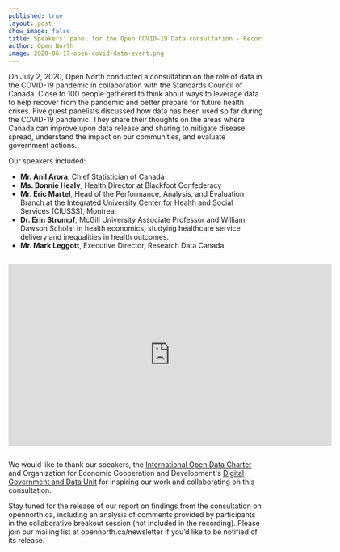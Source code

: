 ```yaml
---
published: true
layout: post
show_image: false
title: Speakers’ panel for the Open COVID-19 Data consultation - Recording available
author: Open North
image: 2020-06-17-open-covid-data-event.png
---
```

On July 2, 2020, Open North conducted a consultation on the role of data in the COVID-19 pandemic in collaboration with the Standards Council of Canada. Close to 100 people gathered to think about ways to leverage data to help recover from the pandemic and better prepare for future health crises. Five guest panelists discussed how data has been used so far during the COVID-19 pandemic. They share their thoughts on the areas where Canada can improve upon data release and sharing to mitigate disease spread, understand the impact on our communities, and evaluate government actions.

Our speakers included:

* **Mr. Anil Arora**, Chief Statistician of Canada
* **Ms. Bonnie Healy**, Health Director at Blackfoot Confederacy
* **Mr. Éric Martel**, Head of the Performance, Analysis, and Evaluation Branch at the Integrated University Center for Health and Social Services (CIUSSS), Montreal
* **Dr. Erin Strumpf**, McGill University Associate Professor and William Dawson Scholar in health economics, studying healthcare service delivery and inequalities in health outcomes.
* **Mr. Mark Leggott**, Executive Director, Research Data Canada

<p style="text-align:center; font-size: 2em;">
  <iframe src="https://player.vimeo.com/video/436477311" width="640" height="360" frameborder="0" allow="autoplay; fullscreen" allowfullscreen></iframe>
</p>

We would like to thank our speakers, the [International Open Data Charter](https://opendatacharter.net/) and Organization for Economic Cooperation and Development's [Digital Government and Data Unit](https://oe.cd/digitalgov) for inspiring our work and collaborating on this consultation.

Stay tuned for the release of our report on findings from the consultation on opennorth.ca, including an analysis of comments provided by participants in the collaborative breakout session (not included in the recording). Please join our mailing list at opennorth.ca/newsletter if you’d like to be notified of its release.
